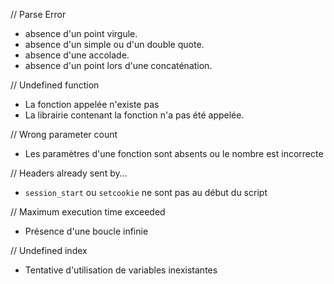 // Parse Error
* absence d'un point virgule.
* absence d'un simple ou d'un double quote.
* absence d'une accolade.
* absence d'un point lors d'une concaténation.

// Undefined function
* La fonction appelée n'existe pas
* La librairie contenant la fonction n'a pas été appelée.

// Wrong parameter count
* Les paramètres d'une fonction sont absents ou le nombre est incorrecte

// Headers already sent by…
* `session_start` ou `setcookie` ne sont pas au début du script

// Maximum execution time exceeded
* Présence d'une boucle infinie

// Undefined index
* Tentative d'utilisation de variables inexistantes

